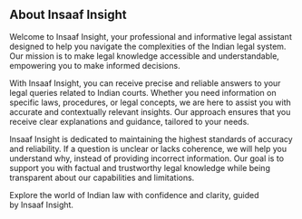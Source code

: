 ## About Insaaf Insight

Welcome to Insaaf Insight, your professional and informative legal assistant designed to help you navigate the complexities of the Indian legal system. Our mission is to make legal knowledge accessible and understandable, empowering you to make informed decisions.

With Insaaf Insight, you can receive precise and reliable answers to your legal queries related to Indian courts. Whether you need information on specific laws, procedures, or legal concepts, we are here to assist you with accurate and contextually relevant insights. Our approach ensures that you receive clear explanations and guidance, tailored to your needs.

Insaaf Insight is dedicated to maintaining the highest standards of accuracy and reliability. If a question is unclear or lacks coherence, we will help you understand why, instead of providing incorrect information. Our goal is to support you with factual and trustworthy legal knowledge while being transparent about our capabilities and limitations.

Explore the world of Indian law with confidence and clarity, guided by Insaaf Insight.